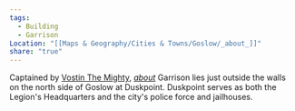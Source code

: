 ```yaml
---
tags:
  - Building
  - Garrison
Location: "[[Maps & Geography/Cities & Towns/Goslow/_about_]]"
share: "true"
---
```


Captained by [Vostin The Mighty](../NPCs/Vostin%20The%20Mighty.md), [_about_](../../../../Peoples%20&%20Factions/The%20Aegis%20Legion/_about_.md) Garrison lies just outside the walls on the north side of Goslow at Duskpoint. Duskpoint serves as both the Legion's Headquarters and the city's police force and jailhouses.
